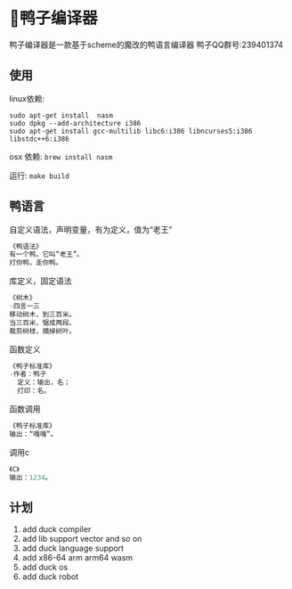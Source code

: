 # 🦆鸭子编译器
鸭子编译器是一款基于scheme的魔改的鸭语言编译器
鸭子QQ群号:239401374

## 使用
linux依赖: 
```
sudo apt-get install  nasm
sudo dpkg --add-architecture i386
sudo apt-get install gcc-multilib libc6:i386 libncurses5:i386 libstdc++6:i386
```

osx 依赖: `brew install nasm`

运行: `make build`

## 鸭语言

自定义语法，声明变量，有为定义，值为“老王”
```c
《鸭语法》
有一个鸭，它叫“老王”。
打你鸭，走你鸭。
```

库定义，固定语法
```c
《树木》
-四言一三
移动树木，到三百米。
当三百米，锯成两段。
裁剪树枝，摘掉树叶。
```

函数定义
```c
《鸭子标准库》
-作者：鸭子
  定义：输出，名；
  打印：名。
```

函数调用
```c
《鸭子标准库》
输出：“嘎嘎”。
```

调用c
```c
《C》
输出：1234。
```


## 计划

1. add duck compiler
2. add lib support vector and so on
3. add duck language support
4. add x86-64 arm arm64 wasm
5. add duck os
6. add duck robot